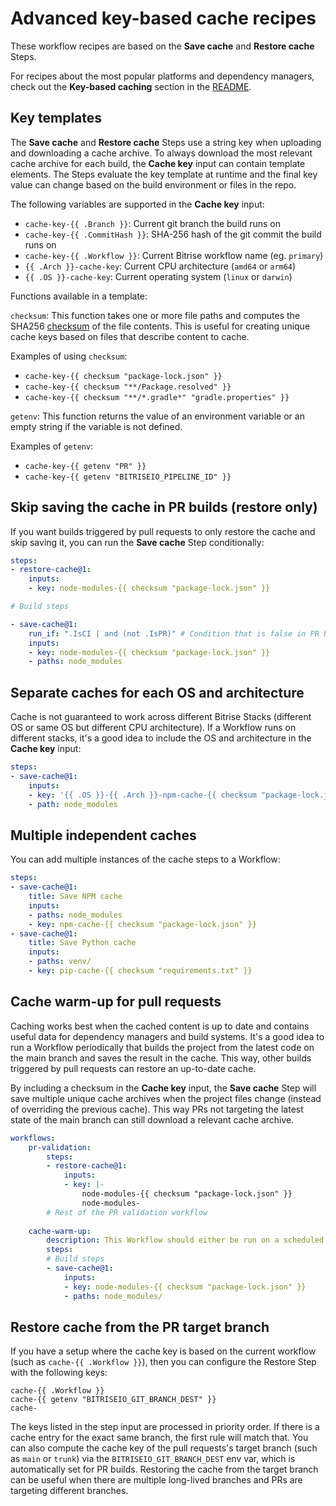 # Advanced key-based cache recipes

These workflow recipes are based on the **Save cache** and **Restore cache** Steps.

For recipes about the most popular platforms and dependency managers, check out the **Key-based caching** section in the [README](../README.md).

## Key templates

The **Save cache** and **Restore cache** Steps use a string key when uploading and downloading a cache archive. To always download the most relevant cache archive for each build, the **Cache key** input can contain template elements. The Steps evaluate the key template at runtime and the final key value can change based on the build environment or files in the repo.

The following variables are supported in the **Cache key** input:

- `cache-key-{{ .Branch }}`: Current git branch the build runs on
- `cache-key-{{ .CommitHash }}`: SHA-256 hash of the git commit the build runs on
- `cache-key-{{ .Workflow }}`: Current Bitrise workflow name (eg. `primary`)
- `{{ .Arch }}-cache-key`: Current CPU architecture (`amd64` or `arm64`)
- `{{ .OS }}-cache-key`: Current operating system (`linux` or `darwin`)

Functions available in a template:

`checksum`: This function takes one or more file paths and computes the SHA256 [checksum](https://en.wikipedia.org/wiki/Checksum) of the file contents. This is useful for creating unique cache keys based on files that describe content to cache.

Examples of using `checksum`:
- `cache-key-{{ checksum "package-lock.json" }}`
- `cache-key-{{ checksum "**/Package.resolved" }}`
- `cache-key-{{ checksum "**/*.gradle*" "gradle.properties" }}`

`getenv`: This function returns the value of an environment variable or an empty string if the variable is not defined.

Examples of `getenv`:
- `cache-key-{{ getenv "PR" }}`
- `cache-key-{{ getenv "BITRISEIO_PIPELINE_ID" }}`

## Skip saving the cache in PR builds (restore only)

If you want builds triggered by pull requests to only restore the cache and skip saving it, you can run the **Save cache** Step conditionally:

```yaml
steps:
- restore-cache@1:
    inputs:
    - key: node-modules-{{ checksum "package-lock.json" }}

# Build steps

- save-cache@1:
    run_if: ".IsCI | and (not .IsPR)" # Condition that is false in PR builds
    inputs:
    - key: node-modules-{{ checksum "package-lock.json" }}
    - paths: node_modules
```

## Separate caches for each OS and architecture

Cache is not guaranteed to work across different Bitrise Stacks (different OS or same OS but different CPU architecture). If a Workflow runs on different stacks, it's a good idea to include the OS and architecture in the **Cache key** input:

```yaml
steps:
- save-cache@1:
    inputs:
    - key: '{{ .OS }}-{{ .Arch }}-npm-cache-{{ checksum "package-lock.json" }}'
    - path: node_modules
```

## Multiple independent caches

You can add multiple instances of the cache steps to a Workflow:

```yaml
steps:
- save-cache@1:
    title: Save NPM cache
    inputs:
    - paths: node_modules
    - key: npm-cache-{{ checksum "package-lock.json" }}
- save-cache@1:
    title: Save Python cache
    inputs:
    - paths: venv/
    - key: pip-cache-{{ checksum "requirements.txt" }}
```

## Cache warm-up for pull requests

Caching works best when the cached content is up to date and contains useful data for dependency managers and build systems. It's a good idea to run a Workflow periodically that builds the project from the latest code on the main branch and saves the result in the cache. This way, other builds triggered by pull requests can restore an up-to-date cache.

By including a checksum in the **Cache key** input, the **Save cache** Step will save multiple unique cache archives when the project files change (instead of overriding the previous cache). This way PRs not targeting the latest state of the main branch can still download a relevant cache archive.

```yaml
workflows:
    pr-validation:
        steps:
        - restore-cache@1:
            inputs:
            - key: |-
                node-modules-{{ checksum "package-lock.json" }}
                node-modules-
        # Rest of the PR validation workflow
    
    cache-warm-up:
        description: This Workflow should either be run on a scheduled basis or triggered by a push event on the main branch.
        steps:
        # Build steps
        - save-cache@1:
            inputs:
            - key: node-modules-{{ checksum "package-lock.json" }}
            - paths: node_modules/
```

## Restore cache from the PR target branch

If you have a setup where the cache key is based on the current workflow (such as `cache-{{ .Workflow }}`), then you can configure the Restore Step with the following keys:

```
cache-{{ .Workflow }}
cache-{{ getenv "BITRISEIO_GIT_BRANCH_DEST" }}
cache-
```

The keys listed in the step input are processed in priority order. If there is a cache entry for the exact same branch, the first rule will match that. You can also compute the cache key of the pull requests's target branch (such as `main` or `trunk`) via the `BITRISEIO_GIT_BRANCH_DEST` env var, which is automatically set for PR builds. Restoring the cache from the target branch can be useful when there are multiple long-lived branches and PRs are targeting different branches.